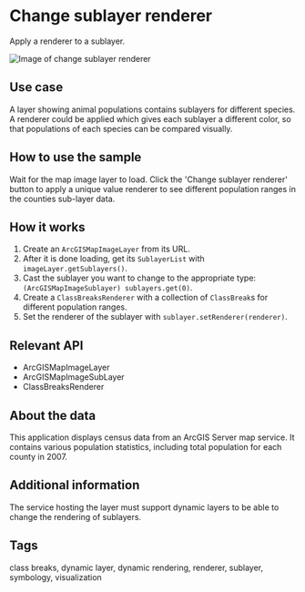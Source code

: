 # Change sublayer renderer

Apply a renderer to a sublayer.

![Image of change sublayer renderer](ChangeSublayerRenderer.png)

## Use case

A layer showing animal populations contains sublayers for different species. A renderer could be applied which gives each sublayer a different color, so that populations of each species can be compared visually.

## How to use the sample

Wait for the map image layer to load. Click the 'Change sublayer renderer' button to apply a unique value renderer to see different population ranges in the counties sub-layer data.

## How it works

1. Create an `ArcGISMapImageLayer` from its URL.
2. After it is done loading, get its `SublayerList` with `imageLayer.getSublayers()`.
3. Cast the sublayer you want to change to the appropriate type: `(ArcGISMapImageSublayer) sublayers.get(0)`.
4. Create a `ClassBreaksRenderer` with a collection of `ClassBreak`s for different population ranges.
5. Set the renderer of the sublayer with `sublayer.setRenderer(renderer)`.

## Relevant API

* ArcGISMapImageLayer
* ArcGISMapImageSubLayer
* ClassBreaksRenderer

## About the data

This application displays census data from an ArcGIS Server map service. It contains various population statistics, including total population for each county in 2007.

## Additional information

The service hosting the layer must support dynamic layers to be able to change the rendering of sublayers.

## Tags

class breaks, dynamic layer, dynamic rendering, renderer, sublayer, symbology, visualization
